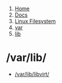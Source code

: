 <!-- -
Title: /var/lib
First Published: 2014-09-22
- -->

<ol class="breadcrumb" itemprop="breadcrumb">
    <li><a href="/">Home</a></li>
    <li><a href="/docs/">Docs</a></li>
    <li><a href="/docs/lfs/">Linux Filesystem</a></li>
    <li><a href="/docs/lfs/var/">var</a></li>
    <li><a href="/docs/lfs/var/lib">lib</a></li>
</ol>

/var/lib/
=========

*   [/var/lib/libvirt/](/docs/lfs/var/lib/libvirt/)


